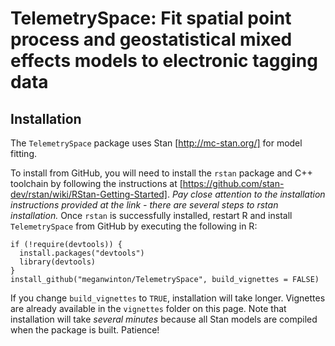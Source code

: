 # TelemetrySpace: Fit spatial point process and geostatistical mixed effects models to electronic tagging data
## Installation
The `TelemetrySpace` package uses Stan [http://mc-stan.org/] for model fitting.  

To install from GitHub, you will need to install the `rstan` package and C++ toolchain by following the instructions at [https://github.com/stan-dev/rstan/wiki/RStan-Getting-Started]. *Pay close attention to the installation instructions provided at the link - there are several steps to rstan installation.* Once `rstan` is successfully installed, restart R and install `TelemetrySpace` from GitHub by executing the following in R:
```
if (!require(devtools)) {
  install.packages("devtools")
  library(devtools)
}
install_github("meganwinton/TelemetrySpace", build_vignettes = FALSE)
```
If you change `build_vignettes` to `TRUE`, installation will take longer. Vignettes are already available in the `vignettes` folder on this page.
Note that installation will take *several minutes* because all Stan models are compiled when the package is built. Patience!
